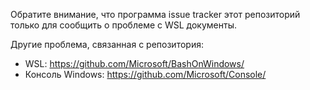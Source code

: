 Обратите внимание, что программа issue tracker этот репозиторий только для сообщить о проблеме с WSL документы.

Другие проблема, связанная с репозитория:

* WSL: https://github.com/Microsoft/BashOnWindows/
* Консоль Windows: https://github.com/Microsoft/Console/

